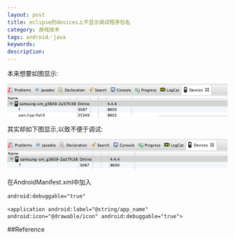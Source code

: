 ```yaml
---
layout: post
title: eclipse的devices上不显示调试程序包名
category: 游戏技术
tags: android／java
keywords: 
description: 
---
```


本来想要如图显示:

![](/Resources/eclipse的devices上不显示调试程序包名_2.png)

其实却如下图显示,以致不便于调试:

![](/Resources/eclipse的devices上不显示调试程序包名_1.png)


在AndroidManifest.xml中加入

```
android:debuggable="true"
```

```
<application android:label="@string/app_name" android:icon="@drawable/icon" android:debuggable="true">
```

##Reference